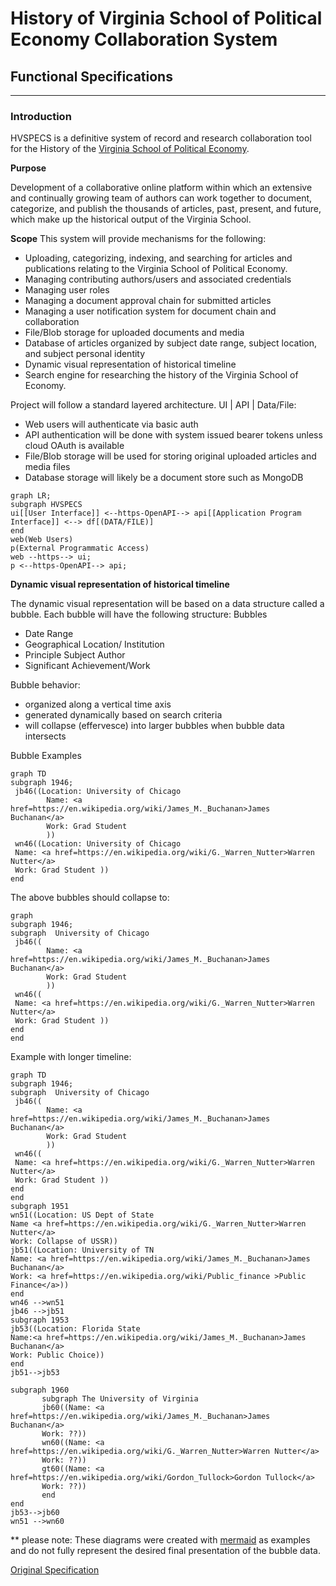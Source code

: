 # History of Virginia School of Political Economy Collaboration System
## Functional Specifications

---


### Introduction

HVSPECS is a definitive system of record and research collaboration tool for the History of the [Virginia School of Political Economy](https://en.wikipedia.org/wiki/Virginia_school_of_political_economy).

**Purpose**

Development of a collaborative online platform within which an extensive and continually growing team of authors can work together to document, categorize, and publish the thousands of articles, past, present, and future, which make up the historical output of the Virginia School. 

**Scope**
This system will provide mechanisms for the following:
- Uploading, categorizing, indexing, and searching for articles and publications relating to the Virginia School of Political Economy.  
- Managing contributing authors/users and associated credentials
- Managing user roles
- Managing a document approval chain for submitted articles
- Managing a user notification system for document chain and collaboration
- File/Blob storage for uploaded documents and media
- Database of articles organized by subject date range, subject location, and subject personal identity
- Dynamic visual representation of historical timeline
- Search engine for researching the history of the Virginia School of Economy.

Project will follow a standard layered architecture.  UI | API | Data/File:

- Web users will authenticate via basic auth
- API authentication will be done with system issued bearer tokens unless cloud OAuth is available
- File/Blob storage will be used for storing original uploaded articles and media files
- Database storage will likely be a document store such as MongoDB

```mermaid
graph LR;
subgraph HVSPECS
ui[[User Interface]] <--https-OpenAPI--> api[[Application Program Interface]] <--> df[(DATA/FILE)]
end
web(Web Users)
p(External Programmatic Access)
web --https--> ui;
p <--https-OpenAPI--> api;
```

**Dynamic visual representation of historical timeline**

The dynamic visual representation will be based on a data structure called a bubble.  Each bubble will have the following structure:
Bubbles
- Date Range
- Geographical Location/ Institution
- Principle Subject Author
- Significant Achievement/Work

Bubble behavior:
- organized along a vertical time axis
- generated dynamically based on search criteria
- will collapse (effervesce) into larger bubbles when bubble data intersects

Bubble Examples
```mermaid
graph TD
subgraph 1946;
 jb46((Location: University of Chicago
        Name: <a href=https://en.wikipedia.org/wiki/James_M._Buchanan>James Buchanan</a>
        Work: Grad Student
        ))
 wn46((Location: University of Chicago
 Name: <a href=https://en.wikipedia.org/wiki/G._Warren_Nutter>Warren Nutter</a>
 Work: Grad Student ))
end
```
The above bubbles should collapse to:
```mermaid
graph 
subgraph 1946;
subgraph  University of Chicago
 jb46((
        Name: <a href=https://en.wikipedia.org/wiki/James_M._Buchanan>James Buchanan</a>
        Work: Grad Student
        ))
 wn46((
 Name: <a href=https://en.wikipedia.org/wiki/G._Warren_Nutter>Warren Nutter</a>
 Work: Grad Student ))
end
end

```
Example with longer timeline:

```mermaid
graph TD
subgraph 1946;
subgraph  University of Chicago
 jb46((
        Name: <a href=https://en.wikipedia.org/wiki/James_M._Buchanan>James Buchanan</a>
        Work: Grad Student
        ))
 wn46((
 Name: <a href=https://en.wikipedia.org/wiki/G._Warren_Nutter>Warren Nutter</a>
 Work: Grad Student ))
end
end
subgraph 1951
wn51((Location: US Dept of State
Name <a href=https://en.wikipedia.org/wiki/G._Warren_Nutter>Warren Nutter</a>
Work: Collapse of USSR))
jb51((Location: University of TN
Name: <a href=https://en.wikipedia.org/wiki/James_M._Buchanan>James Buchanan</a>
Work: <a href=https://en.wikipedia.org/wiki/Public_finance >Public Finance</a>))
end
wn46 -->wn51
jb46 -->jb51
subgraph 1953
jb53((Location: Florida State
Name:<a href=https://en.wikipedia.org/wiki/James_M._Buchanan>James Buchanan</a> 
Work: Public Choice))
end
jb51-->jb53

subgraph 1960
       subgraph The University of Virginia
       jb60((Name: <a href=https://en.wikipedia.org/wiki/James_M._Buchanan>James Buchanan</a> 
       Work: ??))
       wn60((Name: <a href=https://en.wikipedia.org/wiki/G._Warren_Nutter>Warren Nutter</a>
       Work: ??))
       gt60((Name: <a href=https://en.wikipedia.org/wiki/Gordon_Tullock>Gordon Tullock</a>
       Work: ??))
       end
end
jb53-->jb60
wn51 -->wn60
```
** please note:
These diagrams were created with [mermaid](https://mermaid.js.org/) as examples and do not fully represent the desired final presentation of the bubble data.

[Original Specification](images/original_spec.jpg)

